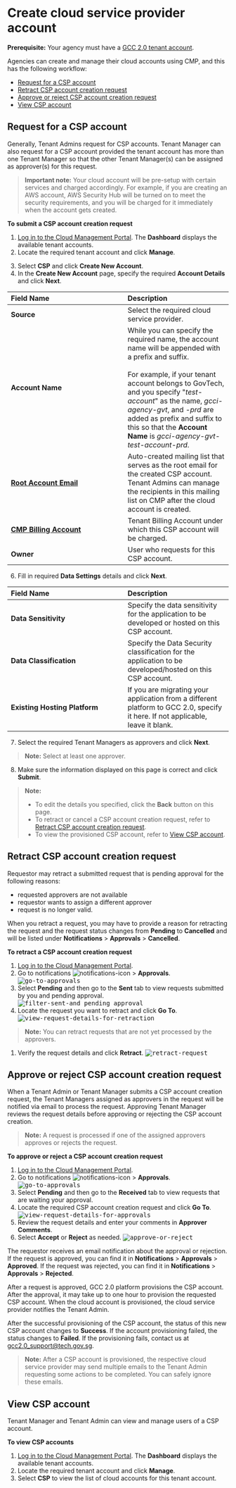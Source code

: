 # Create cloud service provider account

**Prerequisite:** Your agency must have a [GCC 2.0 tenant account](create-tenant-account).

Agencies can create and manage their cloud accounts using CMP, and this has the following workflow:

- [Request for a CSP account](#request-for-a-CSP-account)
- [Retract CSP account creation request](#retract-csp-account-creation-request)
- [Approve or reject CSP account creation request](#approve-or-reject-csp-account-creation-request)
- [View CSP account](#view-csp-account)

## Request for a CSP account
Generally, Tenant Admins request for CSP accounts. Tenant Manager can also request for a CSP account provided the tenant account has more than one Tenant Manager so that the other Tenant Manager(s) can be assigned as approver(s) for this request.

> **Important note:** Your cloud account will be pre-setup with certain services and charged accordingly. For example, if you are creating an AWS account, AWS Security Hub will be turned on to meet the security requirements, and you will be charged for it immediately when the account gets created.

**To submit a CSP account creation request**
1. [Log in to the Cloud Management Portal](log-in-to-cmp). The **Dashboard** displays the available tenant accounts.
2. Locate the required tenant account and click **Manage**.
<!--<kbd>![view-tenant-account-from-dashboard](images/view-tenant-account-users-01.png)</kbd>-->
3. Select **CSP** and click **Create New Account**.
5. In the **Create New Account** page, specify the required **Account Details** and click **Next**.

| <div style="width:250px">Field Name</div>  | <div style="width:200px">Description</div> |
| :------------------------------------------ | :------------- |
| **Source**| Select the required cloud service provider. |
| **Account Name** | While you can specify the required name, the account name will be appended with a prefix and suffix. <br><br>For example, if your tenant account belongs to GovTech, and you specify "*test-account*" as the name, *gcci-agency-gvt*, and *-prd* are added as prefix and suffix to this so that the **Account Name** is *gcci-agency-gvt-test-account-prd*. |
| [**Root Account Email**](manage-root-email-mailing-list) | Auto-created mailing list that serves as the root email for the created CSP account. Tenant Admins can manage the recipients in this mailing list on CMP after the cloud account is created. |
| [**CMP Billing Account**](manage-tenant-billing-account) | Tenant Billing Account under which this CSP account will be charged. |
| **Owner** | User who requests for this CSP account. |

6. Fill in required **Data Settings** details and click **Next**.

| <div style="width:250px">Field Name</div>  | <div style="width:200px">Description</div> |
| :------------------------------------------ | :------------- |
| **Data Sensitivity** | Specify the data sensitivity for the application to be developed or hosted on this CSP account. |
| **Data Classification** | Specify the Data Security classification for the application to be developed/hosted on this CSP account. |
| **Existing Hosting Platform** | If you are migrating your application from a different platform to GCC 2.0, specify it here. If not applicable, leave it blank. |

7. Select the required Tenant Managers as approvers and click **Next**.

> **Note:** Select at least one approver.

8. Make sure the information displayed on this page is correct and click **Submit**.

> **Note:**
>- To edit the details you specified, click the **Back** button on this page.
>- To retract or cancel a CSP account creation request, refer to [Retract CSP account creation request](#retract-csp-account-creation-request).
>- To view the provisioned CSP account, refer to [View CSP account](#view-csp-account).

<!--Tenant Managers and Tenant Admins of a GCC tenant account can view the approved and pending CSP accounts on the **CSP Accounts** page.-->


## Retract CSP account creation request
Requestor may retract a submitted request that is pending approval for the following reasons:
- requested approvers are not available
- requestor wants to assign a different approver
- request is no longer valid.

When you retract a request, you may have to provide a reason for retracting the request and the request status changes from **Pending** to **Cancelled** and will be listed under **Notifications** > **Approvals** > **Cancelled**.

**To retract a CSP account creation request**
1. [Log in to the Cloud Management Portal](log-in-to-cmp).
2. Go to notifications ![notifications-icon](images/notifications-icon.png) > **Approvals**.
<kbd>![go-to-approvals](images/go-to-approvals.png)</kbd>
3. Select **Pending** and then go to the **Sent** tab to view requests submitted by you and pending approval.
<kbd>![filter-sent-and pending approval](images/filter-sent.png)</kbd>
4. Locate the request you want to retract and click **Go To**.
<kbd>![view-request-details-for-retraction](images/view-request-details-for-retraction.png)</kbd>

> **Note:**
> You can retract requests that are not yet processed by the approvers.

1. Verify the request details and click **Retract**.
<kbd>![retract-request](images/retract-csp-creation-request.png)</kbd>

## Approve or reject CSP account creation request

When a Tenant Admin or Tenant Manager submits a CSP account creation request, the Tenant Managers assigned as approvers in the request will be notified via email to process the request.
Approving Tenant Manager reviews the request details before approving or rejecting the CSP account creation.

> **Note:**
> A request is processed if one of the assigned approvers approves or rejects the request.

**To approve or reject a CSP account creation request**

1. [Log in to the Cloud Management Portal](log-in-to-cmp).
2. Go to notifications ![notifications-icon](images/notifications-icon.png) > **Approvals**.
<kbd>![go-to-approvals](images/go-to-approvals.png)</kbd>
3. Select **Pending** and then go to the **Received** tab to view requests that are waiting your approval.
4. Locate the required CSP account creation request and click **Go To**.
<kbd>![view-request-details-for-approvals](images/view-csp-account-details-for-approval.png)</kbd>
5. Review the request details and enter your comments in **Approver Comments**.
6. Select **Accept** or **Reject** as needed.
<kbd>![approve-or-reject](images/approve-or-reject-csp-account.png)</kbd>

  The requestor receives an email notification about the approval or rejection. If the request is approved, you can find it in **Notifications** > **Approvals** > **Approved**. If the request was rejected, you can find it in **Notifications** > **Approvals** > **Rejected**.  

  After a request is approved, GCC 2.0 platform provisions the CSP account. After the approval, it may take up to one hour to provision the requested CSP account. When the cloud account is provisioned, the cloud service provider notifies the Tenant Admin.

  After the successful provisioning of the CSP account, the status of this new CSP account changes to **Success**. If the account provisioning failed, the status changes to **Failed**. If the provisioning fails, contact us at gcc2.0_support@tech.gov.sg.


  > **Note:**  After a CSP account is provisioned, the respective cloud service provider may send multiple emails to the Tenant Admin requesting some actions to be completed. You can safely ignore these emails.

## View CSP account
Tenant Manager and Tenant Admin can view and manage users of a CSP account.

**To view CSP accounts**

1. [Log in to the Cloud Management Portal](log-in-to-cmp). The **Dashboard** displays the available tenant accounts.
2. Locate the required tenant account and click **Manage**.
3. Select **CSP** to view the list of cloud accounts for this tenant account.
